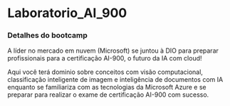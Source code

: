 # Laboratorio_AI_900

### Detalhes do bootcamp
A líder no mercado em nuvem (Microsoft) se juntou à DIO para preparar profissionais para a certificação AI-900, o futuro da IA com cloud!

Aqui você terá dominio sobre conceitos com visão computacional, classificação inteligente de imagem e inteligência de documentos com IA enquanto se familiariza com as tecnologias da Microsoft Azure e se preparar para realizar o exame de certificação AI-900 com sucesso.
